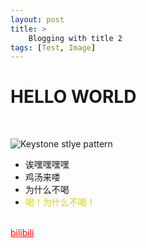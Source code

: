 ```yaml
---
layout: post
title: >
    Blogging with title 2
tags: [Test, Image]
---
```

# HELLO WORLD
<br>

![Keystone stlye pattern]("/img/keystonepattern.jpg")
* 诶嘿嘿嘿嘿
* 鸡汤来喽
* 为什么不喝
* <font color = "#ddd000">喝！为什么不喝！
<br>
<a style = 'color:red' href = 'https://www.bilibili.com/?spm_id_from=333.999.b_696e7465726e6174696f6e616c486561646572.1'> bilibili </a>


